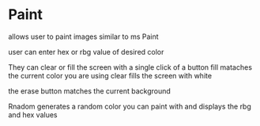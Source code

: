 # Paint
allows user to paint images similar to ms Paint

user can enter hex or rbg value of desired color

They can clear or fill the screen with a single click of a button
fill mataches the current color you are using
clear fills the screen with white

the erase button matches the current background

Rnadom generates a random color you can paint with and displays the rbg and hex values 


